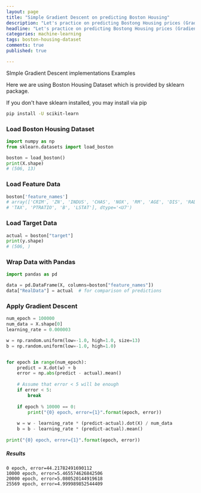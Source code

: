 ```yaml
---
layout: page
title: "Simple Gradient Descent on predicting Boston Housing"
description: "Let's practice on predicting Bostong Housing prices (Gradient Descent)"
headline: "Let's practice on predicting Bostong Housing prices (Gradient Descent)"
categories: machine-learning
tags: boston-housing-dataset
comments: true
published: true

---
```


SImple  Gradient Descent implementations Examples

Here we are using Boston Housing Dataset which is provided by sklearn package.

If you don't have sklearn installed, you may install via pip

```bash
pip install -U scikit-learn
```



### Load Boston Housing Dataset

```python
import numpy as np
from sklearn.datasets import load_boston

boston = load_boston()
print(X.shape)
# (506, 13)
```



### Load Feature Data

```python
boston['feature_names']
# array(['CRIM', 'ZN', 'INDUS', 'CHAS', 'NOX', 'RM', 'AGE', 'DIS', 'RAD',
# 'TAX', 'PTRATIO', 'B', 'LSTAT'], dtype='<U7')
```



### Load Target Data

```python
actual = boston["target"]
print(y.shape)
# (506, )
```



### Wrap Data with Pandas

```python
import pandas as pd

data = pd.DataFrame(X, columns=boston["feature_names"])
data["RealData"] = actual  # for comparison of predictions
```



### Apply Gradient Descent 

```python
num_epoch = 100000
num_data = X.shape[0]
learning_rate = 0.000003

w = np.random.uniform(low=-1.0, high=1.0, size=13)
b = np.random.uniform(low=-1.0, high=1.0)


for epoch in range(num_epoch):
    predict = X.dot(w) + b
    error = np.abs(predict - actual).mean()
    
    # Assume that error < 5 will be enough
    if error < 5:
        break
        
    if epoch % 10000 == 0:    
        print("{0} epoch, error={1}".format(epoch, error))
        
    w = w - learning_rate * (predict-actual).dot(X) / num_data
    b = b - learning_rate * (predict-actual).mean()
    
print("{0} epoch, error={1}".format(epoch, error))

```

##### Results

```
0 epoch, error=44.21782491690112
10000 epoch, error=5.465574626842506
20000 epoch, error=5.080520144919618
25569 epoch, error=4.999989852544409
```

